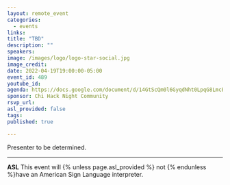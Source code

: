 ```yaml
---
layout: remote_event
categories:
  - events
links: 
title: "TBD"
description: ""
speakers:
image: /images/logo/logo-star-social.jpg
image_credit: 
date: 2022-04-19T19:00:00-05:00
event_id: 489
youtube_id: 
agenda: https://docs.google.com/document/d/14GtScQm0l6GyqdNht0LpqG8LmcEF7i3COjNJ06PaTj8/edit#
sponsor: Chi Hack Night Community
rsvp_url: 
asl_provided: false
tags:
published: true

---
```


Presenter to be determined.

---

**ASL** This event will {% unless page.asl_provided %} not {% endunless %}have an American Sign Language interpreter.


